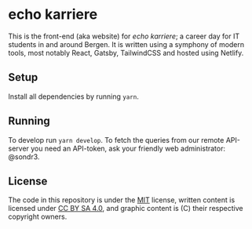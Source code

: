 # echo karriere

This is the front-end (aka website) for _echo karriere_; a career day for IT
students in and around Bergen. It is written using a symphony of modern tools,
most notably React, Gatsby, TailwindCSS and hosted using Netlify.

## Setup

Install all dependencies by running `yarn`.

## Running

To develop run `yarn develop`. To fetch the queries from our remote API-server
you need an API-token, ask your friendly web administrator: @sondr3.

## License

The code in this repository is under the [MIT](https://github.com/echo-uib/echo-karriere/blob/master/LICENSE)
license, written content is licensed under [CC BY SA 4.0](https://creativecommons.org/licenses/by-sa/4.0/),
and graphic content is (C) their respective copyright owners.
